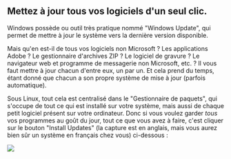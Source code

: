 <?php require("../../entete.php"); ?> <?php require("../../base.php"); ?>

<div id="corps">

<h2> Mettez à jour tous vos logiciels d'un seul clic.</h2>

<p>Windows possède ou outil très pratique nommé "Windows Update", 
qui permet de mettre à jour le système vers la dernière version 
disponible.</p>

<p>Mais qu'en est-il de tous vos logiciels non Microsoft ? Les 
applications Adobe ? Le gestionnaire d'archives ZIP ? Le logiciel de 
gravure ? Le navigateur web et programme de messagerie non Microsoft, 
etc. ? Il vous faut mettre à jour chacun d'entre eux, un par un. Et cela 
prend du temps, étant donné que chacun a son propre système de mise à 
jour (parfois automatique).</p>

<p>Sous Linux, tout cela est centralisé dans le "Gestionnaire de 
paquets", qui s'occupe de tout ce qui est installé sur votre 
système, mais aussi de chaque petit logiciel présent sur votre 
ordinateur. Donc si vous voulez garder <i>tous</i> vos programmes au 
goût du jour, tout ce que vous avez à faire, c'est cliquer sur le bouton 
"Install Updates" (la capture est en anglais, mais vous aurez bien 
sûr un système en français chez vous) ci-dessous :</p>

<img src="Images/global_update.png" />

</div>



